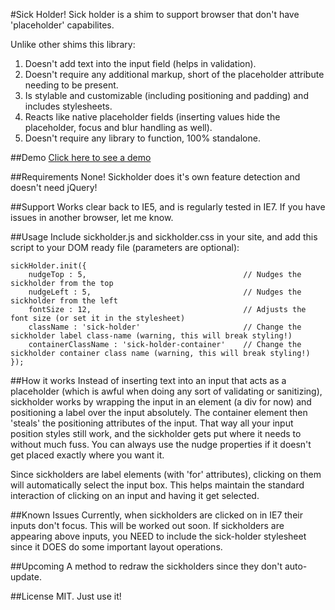 #Sick Holder!
Sick holder is a shim to support browser that don't have 'placeholder' capabilites. 

Unlike other shims this library:

1. Doesn't add text into the input field (helps in validation).
2. Doesn't require any additional markup, short of the placeholder attribute needing to be present.
3. Is stylable and customizable (including positioning and padding) and includes stylesheets.
4. Reacts like native placeholder fields (inserting values hide the placeholder, focus and blur handling as well).
5. Doesn't require any library to function, 100% standalone.

##Demo
[Click here to see a demo](http://codepen.io/joelgriffith/full/vxoiA "Sickholder Demo")

##Requirements
None! Sickholder does it's own feature detection and doesn't need jQuery!

##Support
Works clear back to IE5, and is regularly tested in IE7. If you have issues in another browser, let me know.

##Usage
Include sickholder.js and sickholder.css in your site, and add this script to your DOM ready file (parameters are optional):

    sickHolder.init({
        nudgeTop : 5,                                   // Nudges the sickholder from the top
        nudgeLeft : 5,                                  // Nudges the sickholder from the left
        fontSize : 12,                                  // Adjusts the font size (or set it in the stylesheet)
        className : 'sick-holder'                       // Change the sickholder label class-name (warning, this will break styling!)
        containerClassName : 'sick-holder-container'    // Change the sickholder container class name (warning, this will break styling!)
    });

##How it works
Instead of inserting text into an input that acts as a placeholder (which is awful when doing any sort of validating or sanitizing), sickholder works by wrapping the input in an element (a div for now) and positioning a label over the input absolutely. The container element then 'steals' the positioning attributes of the input. That way all your input position styles still work, and the sickholder gets put where it needs to without much fuss. You can always use the nudge properties if it doesn't get placed exactly where you want it.

Since sickholders are label elements (with 'for' attributes), clicking on them will automatically select the input box. This helps maintain the standard interaction of clicking on an input and having it get selected. 

##Known Issues
Currently, when sickholders are clicked on in IE7 their inputs don't focus. This will be worked out soon.
If sickholders are appearing above inputs, you NEED to include the sick-holder stylesheet since it DOES do some important layout operations.

##Upcoming
A method to redraw the sickholders since they don't auto-update.

##License
MIT. Just use it!